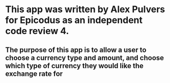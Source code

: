 # This app was written by Alex Pulvers for Epicodus as an independent code review 4.

## The purpose of this app is to allow a user to choose a currency type and amount, and choose which type of currency they would like the exchange rate for
